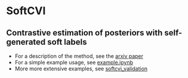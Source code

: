 # SoftCVI
## Contrastive estimation of posteriors with self-generated soft labels
- For a description of the method, see the [arxiv paper](https://arxiv.org/abs/2407.15687)
- For a simple example usage, see [example.ipynb](example.ipynb)
- More more extensive examples, see [softcvi_validation](https://github.com/danielward27/softcvi_validation)
